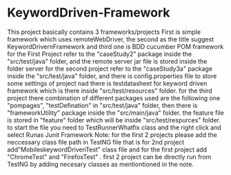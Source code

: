 # KeywordDriven-Framework
This project basically contains 3 frameworks/projects
First is simple framework which uses remoteWebDriver, the second as the title suggest KeywordDrivernFramework and third one is BDD cucumber POM framework
for the First Project refer to the "caseStudy2" package inside the "src/test/java" folder, and the remote server jar file is stored inside the folder server
for the second project refer to the "caseStudy3a" package inside the "src/test/java" folder, and there is config.properties file to store some settings of project nad there is testdatasheet for keyword driven framework which is there inside "src/test/resources" folder.
for the third project there combination of different packages used are the following one "pompages", "testDefination" in "src/test/java" folder, then there is "frameworkUtility" package inside the "src/main/java" folder. the feature file is stored in "feature" folder which will be inside "src/test/respurces" folder. to start the file you need to TestRunnerWhatfix class and the right click and select Runas Junit Framework
Note: for the first 2 projects please add the neccessary class file path in TestNG file that is for 2nd project add"MobileskeywordDrivenTest" class file and for the first project add "ChromeTest" and "FirefoxTest" . 
first 2 project can be directly run from TestNG by adding necesary classes as mentiontioned in the note.

